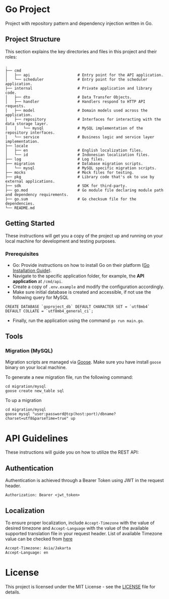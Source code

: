 # Go Project

Project with repository pattern and dependency injection written in Go.

## Project Structure

This section explains the key directories and files in this project and their roles:

```
.
├── cmd
│   ├── api                     # Entry point for the API application.
│   └── scheduler               # Entry point for the scheduler application.
├── internal                    # Private application and library code.
│   ├── dto                     # Data Transfer Objects.
│   ├── handler                 # Handlers respond to HTTP API requests.
│   ├── model                   # Domain models used across the application.
│   ├── repository              # Interfaces for interacting with the data storage layer.
│   │   └── mysql               # MySQL implementation of the repository interfaces.
│   └── service                 # Business logic and service layer implementation.
├── locale
│   ├── en                      # English localization files.
│   └── id                      # Indonesian localization files.
├── log                         # Log files.
├── migration                   # Database migration scripts.
│   └── mysql                   # MySQL specific migration scripts.
├── mocks                       # Mock files for testing.
├── pkg                         # Library code that's ok to use by external applications.
├── sdk                         # SDK for third-party.
├── go.mod                      # Go module file declaring module path and dependency requirements.
├── go.sum                      # Go checksum file for the dependencies.
└── README.md

```

## Getting Started

These instructions will get you a copy of the project up and running on your local machine for development and testing purposes.

### Prerequisites

- Go: Provide instructions on how to install Go on their platform ([Go Installation Guide](https://golang.org/doc/install)).
- Navigate to the specific application folder, for example, the **API application** at `/cmd/api`.
- Create a copy of `.env.example` and modify the configuration accordingly.
- Make sure initial database is created and accessible, if not use the following query for MySQL

```
CREATE DATABASE `goproject_db` DEFAULT CHARACTER SET = `utf8mb4` DEFAULT COLLATE = `utf8mb4_general_ci`;
```

- Finally, run the application using the command `go run main.go`.

## Tools

### Migration (MySQL)

Migration scripts are managed via [Goose](https://github.com/pressly/goose). Make sure you have install `goose` binary on your local machine.

To generate a new migration file, run the following command:

```
cd migration/mysql
goose create new_table sql
```

To up a migration

```
cd migration/mysql
goose mysql "user:password@tcp(host:port)/dbname?charset=utf8&parseTime=true" up
```

# API Guidelines

These instructions will guide you on how to utilize the REST API:

## Authentication

Authentication is achieved through a Bearer Token using JWT in the request header.

```
Authorization: Bearer <jwt_token>
```

## Localization

To ensure proper localization, include `Accept-Timezone` with the value of desired timezone and `Accept-Language` with the value of the available supported translation file in your request header. List of available Timezone value can be checked from [here](https://en.wikipedia.org/wiki/List_of_tz_database_time_zones)

```
Accept-Timezone: Asia/Jakarta
Accept-Language: en
```

# License

This project is licensed under the MIT License - see the [LICENSE](./LICENSE.md) file for details.
